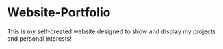# Website-Portfolio
This is my self-created website designed to show and display my projects and personal interests!
